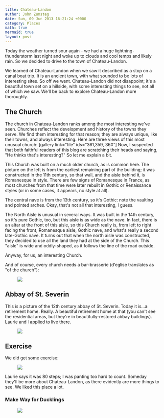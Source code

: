 ```yaml
---
title: Chateau-Landon
author: John Zumsteg
date: Sun, 09 Jun 2013 16:21:24 +0000
category: Places
math: true
mermaid: true
layout: post
---
```

Today the weather turned sour again - we had a huge lightning-thunderstorm last night and woke up to clouds and cool temps and likely rain. So we decided to drive to the town of Chateau-Landon.

We learned of Chateau-Landon when we saw it described as a stop on a canal boat trip. It is an ancient town, with what sounded to be lots of interesting sites. So off we went. Chateau-Landon did not disappoint; it's a beautiful town set on a hillside, with some interesting things to see, not all of which we saw. We'll be back to explore Chateau-Landon more thoroughly.
<h2>The Church</h2>
The church in Chateau-Landon ranks among the most interesting we've seen. Churches reflect the development and history of the towns they serve. We find them interesting for that reason; they are always unique, like their towns, and always interesting. Here are three views of this most unusual church:
[gallery link="file" ids="361,359, 360"]
Now, I suspected that both faithful readers of this blog are scratching their heads and saying, "He thinks that's interesting?" So let me explain a bit.

This Church was built on a much older church, as is common here. The picture on the left is from the earliest remaining part of the building; it was constructed in the 11th century, so that wall, and the aisle behind it, is Romanesque in style. There are few signs of Romanesque in France, as most churches from that time were later rebuilt in Gothic or Renaissance styles (or in some cases, it appears, no style at all).

The central nave is from the 13th century, so it's Gothic: note the vaulting and pointed arches. Okay, that's not all that interesting, I guess.

The North Aisle is unusual in several ways. It was built in the 14th century, so it's pure Gothic, too, but this aisle is as wide as the nave. In fact, there is an altar at the front of this aisle, so this Church really is, from left to right facing the front, Romanesque aisle, Gothic nave, and what's really a second late-Gothic nave. It turns out that when the north aisle was constructed, they decided to use all the land they had at the side of the Church. This "aisle" is wide and oddly-shaped, as it follows the line of the road outside.

Anyway, for us, an interesting Church.

And of course, every church needs a bar-brasserie (d'eglise translates as "of the church"): <figure class = "portrait">
	<img src="{{site.url}}/assets/images/2013/06/Bar-church.jpg"/>
	<figcaption></figcaption>
</figure>


<h2>Abbay of St. Severin</h2>
This is a picture of the 12th century abbay of St. Severin. Today it is...a retirement home. Really. A beautiful retirement home at that (you can't see the residential areas, but they're in beautifully-restored abbay buildings). Laurie and I applied to live there.

<figure class = "portrait">
	<img src="{{site.url}}/assets/images/2013/06/Retirement-home.jpg"/>
	<figcaption></figcaption>
</figure>


<h2>Exercise</h2>
We did get some exercise:

<figure class = "portrait">
	<img src="{{site.url}}/assets/images/2013/06/Stairs.jpg"/>
	<figcaption></figcaption>
</figure>



Laurie says it was 80 steps; I was panting too hard to count. Someday they'll be more about Chateau-Landon, as there evidently are more things to see. We liked this place a lot.
<h3>Make Way for Ducklings</h3>
<figure class = "landscape">
	<img src="{{site.url}}/assets/images/2013/06/Ducks.jpg"/>
	<figcaption></figcaption>
</figure>


